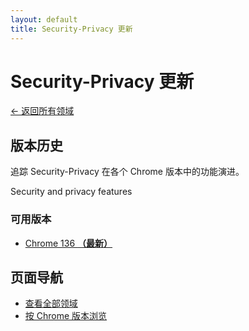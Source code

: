 ```yaml
---
layout: default
title: Security-Privacy 更新
---
```


# Security-Privacy 更新

[← 返回所有领域](../index-zh.html)

## 版本历史

追踪 Security-Privacy 在各个 Chrome 版本中的功能演进。

Security and privacy features

### 可用版本

- [Chrome 136 **（最新）**](./chrome-136-zh.html)

## 页面导航

- [查看全部领域](../index-zh.html)
- [按 Chrome 版本浏览](../../versions/index-zh.html)
